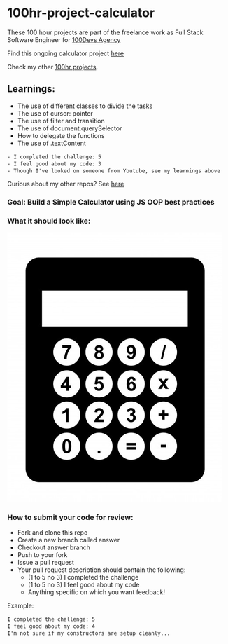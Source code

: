 # 100hr-project-calculator

These 100 hour projects are part of the freelance work as Full Stack Software Engineer for [100Devs Agency](https://www.linkedin.com/company/100devs/)

Find this ongoing calculator project [here](https://agcdtmr.github.io/100hr-project-calculator/)

Check my other [100hr projects](https://github.com/agcdtmr/100hr-project-others).

## Learnings:
- The use of different classes to divide the tasks
- The use of cursor: pointer
- The use of filter and transition
- The use of document.querySelector
- How to delegate the functions
- The use of .textContent

```
- I completed the challenge: 5
- I feel good about my code: 3
- Though I've looked on someone from Youtube, see my learnings above
```

Curious about my other repos? See [here](https://github.com/agcdtmr?tab=repositories)


### Goal: Build a Simple Calculator using JS OOP best practices

### What it should look like:

![Calculator](calculator.jpg)

### How to submit your code for review:

- Fork and clone this repo
- Create a new branch called answer
- Checkout answer branch
- Push to your fork
- Issue a pull request
- Your pull request description should contain the following:
  - (1 to 5 no 3) I completed the challenge
  - (1 to 5 no 3) I feel good about my code
  - Anything specific on which you want feedback!

Example:
```
I completed the challenge: 5
I feel good about my code: 4
I'm not sure if my constructors are setup cleanly...
```

